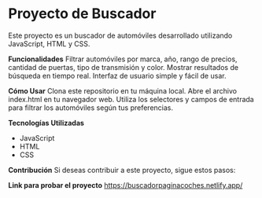 # Proyecto de Buscador
Este proyecto es un buscador de automóviles desarrollado utilizando JavaScript, HTML y CSS.

**Funcionalidades**
Filtrar automóviles por marca, año, rango de precios, cantidad de puertas, tipo de transmisión y color.
Mostrar resultados de búsqueda en tiempo real.
Interfaz de usuario simple y fácil de usar.

**Cómo Usar**
Clona este repositorio en tu máquina local.
Abre el archivo index.html en tu navegador web.
Utiliza los selectores y campos de entrada para filtrar los automóviles según tus preferencias.

**Tecnologías Utilizadas**
- JavaScript
- HTML
- CSS

**Contribución**
Si deseas contribuir a este proyecto, sigue estos pasos:

**Link para probar el proyecto**
https://buscadorpaginacoches.netlify.app/
